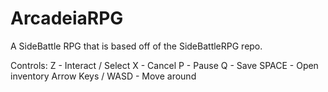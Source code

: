# ArcadeiaRPG
A SideBattle RPG that is based off of the SideBattleRPG repo.

Controls:
Z - Interact / Select
X - Cancel
P - Pause
Q - Save
SPACE - Open inventory
Arrow Keys / WASD - Move around
